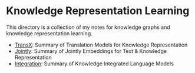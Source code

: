 # Knowledge Representation Learning

This directory is a collection of my notes for knowledge graphs and knowledge representation learning.

- [TransX](https://github.com/birdx0810/KG/blob/master/KRL/TransX.md): Summary of Translation Models for Knowledge Representation 
- [Jointly](https://github.com/birdx0810/KG/blob/master/KRL/Jointly.md): Summary of Jointly Embeddings for Text & Knowledge Representation
- [Integration](https://github.com/birdx0810/KG/blob/master/KRL/Integration.md): Summary of Knowledge Integrated Language Models